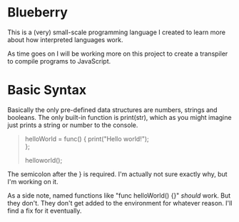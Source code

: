 # Blueberry

This is a (very) small-scale programming language I created to learn more about how interpreted languages work.

As time goes on I will be working more on this project to create a transpiler to compile programs to JavaScript.

# Basic Syntax

Basically the only pre-defined data structures are numbers, strings and booleans. The only built-in function is print(str), which as you might imagine just prints a string or number to the console.

> helloWorld = func() {
>     print("Hello world!");   
> };
>
> helloworld();

The semicolon after the } is required. I'm actually not sure exactly why, but I'm working on it.

As a side note, named functions like "func helloWorld() {}" *should* work. But they don't. They don't get added to the environment for whatever reason. I'll find a fix for it eventually.